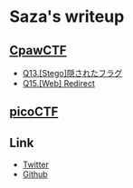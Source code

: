 # Saza's writeup

## [CpawCTF](https://ctf.cpaw.site)

- [Q13.\[Stego\]隠されたフラグ](cpaw/13.md)
- [Q15.\[Web\] Redirect](cpaw/15.md)

## [picoCTF](https://picoctf.org)

## Link
- [Twitter](https://twitter.com/Saza_xxx)
- [Github](https://github.com/Saza-ku)
